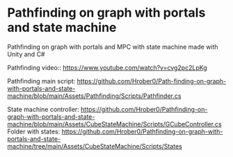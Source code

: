 # Pathfinding on graph with portals and state machine

Pathfinding on graph with portals and MPC with state machine
made with Unity and C#


Pathfinding video:: https://www.youtube.com/watch?v=cvg2pc2LpKg

Pathfinding main script: https://github.com/Hrober0/Path-finding-on-graph-with-portals-and-state-machine/blob/main/Assets/Pathfinding/Scripts/Pathfinder.cs

State machine controller: https://github.com/Hrober0/Pathfinding-on-graph-with-portals-and-state-machine/blob/main/Assets/CubeStateMachine/Scripts/GCubeController.cs
Folder with states: https://github.com/Hrober0/Pathfinding-on-graph-with-portals-and-state-machine/tree/main/Assets/CubeStateMachine/Scripts/States
